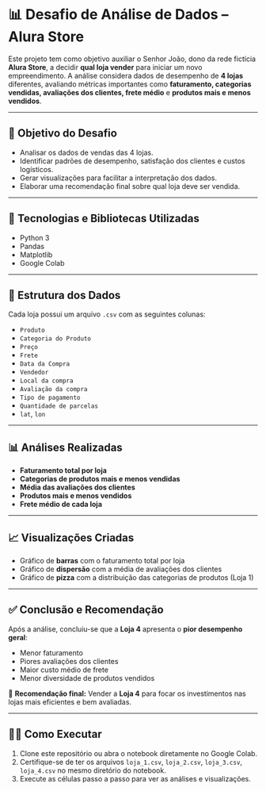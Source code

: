 # 📊 Desafio de Análise de Dados – Alura Store

Este projeto tem como objetivo auxiliar o Senhor João, dono da rede fictícia **Alura Store**, a decidir **qual loja vender** para iniciar um novo empreendimento. A análise considera dados de desempenho de **4 lojas** diferentes, avaliando métricas importantes como **faturamento, categorias vendidas, avaliações dos clientes, frete médio** e **produtos mais e menos vendidos**.

---

## 🎯 Objetivo do Desafio

- Analisar os dados de vendas das 4 lojas.
- Identificar padrões de desempenho, satisfação dos clientes e custos logísticos.
- Gerar visualizações para facilitar a interpretação dos dados.
- Elaborar uma recomendação final sobre qual loja deve ser vendida.

---

## 🧰 Tecnologias e Bibliotecas Utilizadas

- Python 3
- Pandas
- Matplotlib
- Google Colab

---

## 📁 Estrutura dos Dados

Cada loja possui um arquivo `.csv` com as seguintes colunas:

- `Produto`
- `Categoria do Produto`
- `Preço`
- `Frete`
- `Data da Compra`
- `Vendedor`
- `Local da compra`
- `Avaliação da compra`
- `Tipo de pagamento`
- `Quantidade de parcelas`
- `lat`, `lon`

---

## 📊 Análises Realizadas

- **Faturamento total por loja**
- **Categorias de produtos mais e menos vendidas**
- **Média das avaliações dos clientes**
- **Produtos mais e menos vendidos**
- **Frete médio de cada loja**

---

## 📈 Visualizações Criadas

- Gráfico de **barras** com o faturamento total por loja
- Gráfico de **dispersão** com a média de avaliações dos clientes
- Gráfico de **pizza** com a distribuição das categorias de produtos (Loja 1)

---

## ✅ Conclusão e Recomendação

Após a análise, concluiu-se que a **Loja 4** apresenta o **pior desempenho geral**:

- Menor faturamento
- Piores avaliações dos clientes
- Maior custo médio de frete
- Menor diversidade de produtos vendidos

📌 **Recomendação final:** Vender a **Loja 4** para focar os investimentos nas lojas mais eficientes e bem avaliadas.

---

## 👩‍💻 Como Executar

1. Clone este repositório ou abra o notebook diretamente no Google Colab.
2. Certifique-se de ter os arquivos `loja_1.csv`, `loja_2.csv`, `loja_3.csv`, `loja_4.csv` no mesmo diretório do notebook.
3. Execute as células passo a passo para ver as análises e visualizações.
